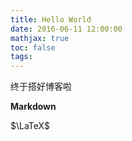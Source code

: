 ```yaml
---
title: Hello World
date: 2016-06-11 12:00:00
mathjax: true
toc: false
tags:
---
```

终于搭好博客啦

<!--more-->

**Markdown**

$\LaTeX$

